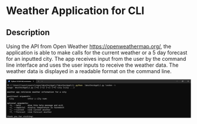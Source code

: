 # Weather Application for CLI

## Description
Using the API from Open Weather https://openweathermap.org/, the application is able to make calls for the current weather or a 5 day forecast for an inputted city. The app receives input from the user by the command line interface and uses the user inputs to receive the weather data. The weather data is displayed in a readable format on the command line.

![Weather App help command photo](/Photos/weather_app_help.png)
